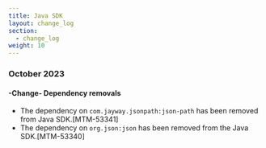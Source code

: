 ```yaml
---
title: Java SDK
layout: change_log
section:
  - change_log
weight: 10
---
```



### October 2023

#### -Change-  Dependency removals

- The dependency on <code>com.jayway.jsonpath:json-path</code> has been removed from Java SDK.[MTM-53341]
- The dependency on <code>org.json:json</code> has been removed from the Java SDK.[MTM-53340]
